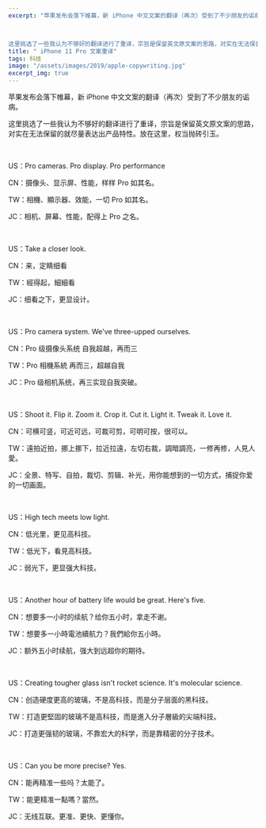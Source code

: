 ```yaml
---
excerpt: "苹果发布会落下帷幕，新 iPhone 中文文案的翻译（再次）受到了不少朋友的诟病。



这里挑选了一些我认为不够好的翻译进行了重译，宗旨是保留英文原文案的思路，对实在无法保留的就尽量表达出产品特性。放在这里，权当抛砖引玉。"
title: " iPhone 11 Pro 文案重译"
tags: 科技
image: "/assets/images/2019/apple-copywriting.jpg"
excerpt_img: true
---
```


苹果发布会落下帷幕，新 iPhone 中文文案的翻译（再次）受到了不少朋友的诟病。

这里挑选了一些我认为不够好的翻译进行了重译，宗旨是保留英文原文案的思路，对实在无法保留的就尽量表达出产品特性。放在这里，权当抛砖引玉。

<br>

US：Pro cameras. Pro display. Pro performance

CN：摄像头、显示屏、性能，样样 Pro 如其名。

TW：相機、顯示器、效能，一切 Pro 如其名。

JC：相机、屏幕、性能，配得上 Pro 之名。

<br>

US：Take a closer look.

CN：来，定睛细看

TW：經得起，細細看

JC：细看之下，更显设计。

<br>

US：Pro camera system. We've three-upped ourselves.

CN：Pro 级摄像头系统 自我超越，再而三

TW：Pro 相機系統 再而三，超越自我

JC：Pro 级相机系统，再三实现自我突破。

<br>

US：Shoot it. Flip it. Zoom it. Crop it. Cut it. Light it. Tweak it. Love it.

CN：可横可竖，可近可远，可裁可剪，可明可按，很可以。

TW：遠拍近拍，挪上挪下，拉近拉遠，左切右裁，調暗調亮，一修再修，人見人愛。

JC：全景、特写、自拍，裁切、剪辑、补光，用你能想到的一切方式，捕捉你爱的一切画面。

<br>

US：High tech meets low light.

CN：低光里，更见高科技。

TW：低光下，看見高科技。

JC：弱光下，更显强大科技。

<br>

US：Another hour of battery life would be great. Here's five.

CN：想要多一小时的续航？给你五小时，拿走不谢。

TW：想要多一小時電池續航力？我們給你五小時。

JC：额外五小时续航，强大到远超你的期待。

<br>

US：Creating tougher glass isn't rocket science. It's molecular science.

CN：创造硬度更高的玻璃，不是高科技，而是分子层面的黑科技。

TW：打造更堅固的玻璃不是高科技，而是進入分子層級的尖端科技。

JC：打造更强韧的玻璃，不靠宏大的科学，而是靠精密的分子技术。

<br>

US：Can you be more precise? Yes.

CN：能再精准一些吗？太能了。

TW：能更精准一點嗎？當然。

JC：无线互联。更准、更快、更懂你。